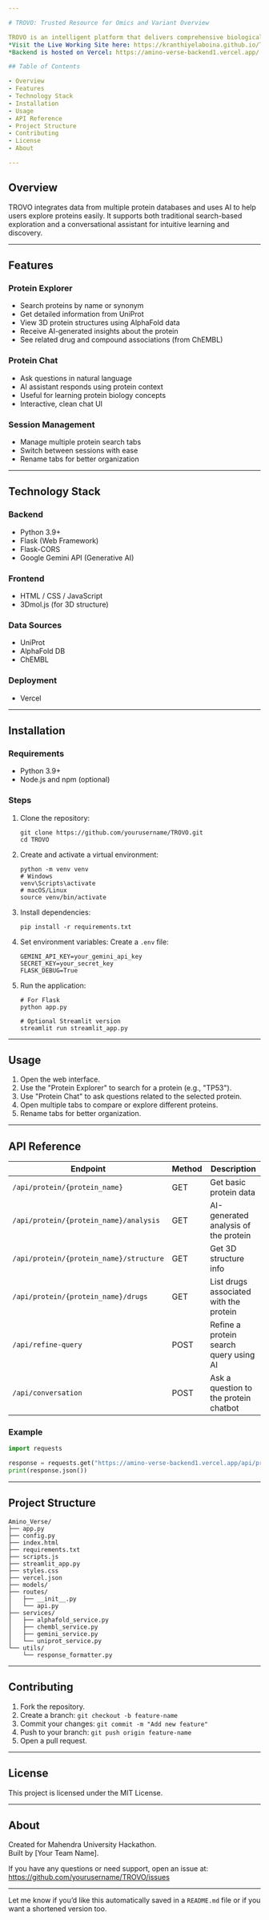 ```yaml
---

# TROVO: Trusted Resource for Omics and Variant Overview

TROVO is an intelligent platform that delivers comprehensive biological insights into human proteins — including structure, function, disease associations, and molecular interactions — through a seamless, conversational interface.
*Visit the Live Working Site here: https://kranthiyelaboina.github.io/Trusted-Resource-for-Omics-and-Variant-Overview/
*Backend is hosted on Vercel: https://amino-verse-backend1.vercel.app/

## Table of Contents

- Overview  
- Features  
- Technology Stack  
- Installation  
- Usage  
- API Reference  
- Project Structure  
- Contributing  
- License  
- About  

---
```


## Overview

TROVO integrates data from multiple protein databases and uses AI to help users explore proteins easily. It supports both traditional search-based exploration and a conversational assistant for intuitive learning and discovery.

---

## Features

### Protein Explorer

- Search proteins by name or synonym
- Get detailed information from UniProt
- View 3D protein structures using AlphaFold data
- Receive AI-generated insights about the protein
- See related drug and compound associations (from ChEMBL)

### Protein Chat

- Ask questions in natural language
- AI assistant responds using protein context
- Useful for learning protein biology concepts
- Interactive, clean chat UI

### Session Management

- Manage multiple protein search tabs
- Switch between sessions with ease
- Rename tabs for better organization

---

## Technology Stack

### Backend

- Python 3.9+
- Flask (Web Framework)
- Flask-CORS
- Google Gemini API (Generative AI)

### Frontend

- HTML / CSS / JavaScript
- 3Dmol.js (for 3D structure)

### Data Sources

- UniProt
- AlphaFold DB
- ChEMBL

### Deployment

- Vercel

---

## Installation

### Requirements

- Python 3.9+
- Node.js and npm (optional)

### Steps

1. Clone the repository:
   ```
   git clone https://github.com/yourusername/TROVO.git
   cd TROVO
   ```

2. Create and activate a virtual environment:
   ```
   python -m venv venv
   # Windows
   venv\Scripts\activate
   # macOS/Linux
   source venv/bin/activate
   ```

3. Install dependencies:
   ```
   pip install -r requirements.txt
   ```

4. Set environment variables:
   Create a `.env` file:
   ```
   GEMINI_API_KEY=your_gemini_api_key
   SECRET_KEY=your_secret_key
   FLASK_DEBUG=True
   ```

5. Run the application:
   ```
   # For Flask
   python app.py

   # Optional Streamlit version
   streamlit run streamlit_app.py
   ```

---

## Usage

1. Open the web interface.
2. Use the "Protein Explorer" to search for a protein (e.g., "TP53").
3. Use "Protein Chat" to ask questions related to the selected protein.
4. Open multiple tabs to compare or explore different proteins.
5. Rename tabs for better organization.

---

## API Reference

| Endpoint                                  | Method | Description                                 |
|------------------------------------------|--------|---------------------------------------------|
| `/api/protein/{protein_name}`            | GET    | Get basic protein data                      |
| `/api/protein/{protein_name}/analysis`   | GET    | AI-generated analysis of the protein        |
| `/api/protein/{protein_name}/structure`  | GET    | Get 3D structure info                       |
| `/api/protein/{protein_name}/drugs`      | GET    | List drugs associated with the protein      |
| `/api/refine-query`                      | POST   | Refine a protein search query using AI      |
| `/api/conversation`                      | POST   | Ask a question to the protein chatbot       |

### Example

```python
import requests

response = requests.get("https://amino-verse-backend1.vercel.app/api/protein/insulin")
print(response.json())
```

---

## Project Structure

```
Amino_Verse/
├── app.py
├── config.py
├── index.html
├── requirements.txt
├── scripts.js
├── streamlit_app.py
├── styles.css
├── vercel.json
├── models/
├── routes/
│   ├── __init__.py
│   └── api.py
├── services/
│   ├── alphafold_service.py
│   ├── chembl_service.py
│   ├── gemini_service.py
│   └── uniprot_service.py
└── utils/
    └── response_formatter.py
```

---

## Contributing

1. Fork the repository.
2. Create a branch: `git checkout -b feature-name`
3. Commit your changes: `git commit -m "Add new feature"`
4. Push to your branch: `git push origin feature-name`
5. Open a pull request.

---

## License

This project is licensed under the MIT License.

---

## About

Created for Mahendra University Hackathon.  
Built by [Your Team Name].

If you have any questions or need support, open an issue at:  
https://github.com/yourusername/TROVO/issues

---

Let me know if you’d like this automatically saved in a `README.md` file or if you want a shortened version too.
